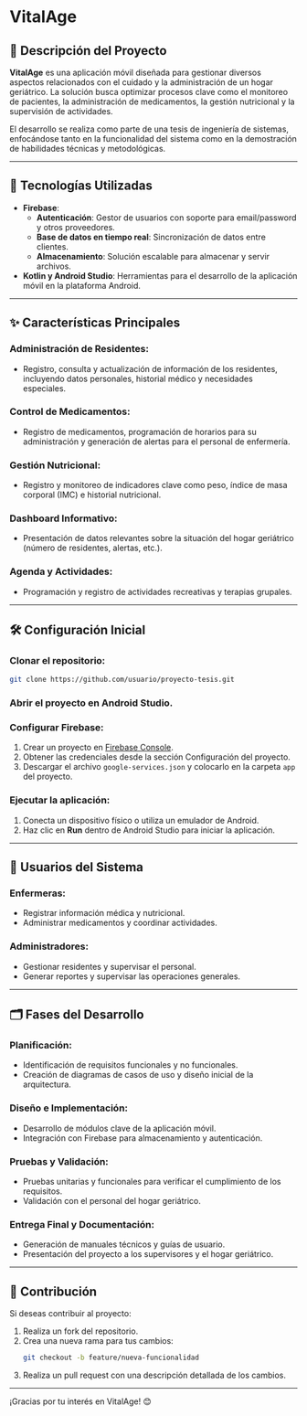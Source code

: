# VitalAge

## 📖 Descripción del Proyecto

**VitalAge** es una aplicación móvil diseñada para gestionar diversos aspectos relacionados con el cuidado y la administración de un hogar geriátrico. La solución busca optimizar procesos clave como el monitoreo de pacientes, la administración de medicamentos, la gestión nutricional y la supervisión de actividades.

El desarrollo se realiza como parte de una tesis de ingeniería de sistemas, enfocándose tanto en la funcionalidad del sistema como en la demostración de habilidades técnicas y metodológicas.

---

## 🚀 Tecnologías Utilizadas

- **Firebase**:
  - **Autenticación**: Gestor de usuarios con soporte para email/password y otros proveedores.
  - **Base de datos en tiempo real**: Sincronización de datos entre clientes.
  - **Almacenamiento**: Solución escalable para almacenar y servir archivos.
- **Kotlin y Android Studio**: Herramientas para el desarrollo de la aplicación móvil en la plataforma Android.

---

## ✨ Características Principales

### Administración de Residentes:
- Registro, consulta y actualización de información de los residentes, incluyendo datos personales, historial médico y necesidades especiales.

### Control de Medicamentos:
- Registro de medicamentos, programación de horarios para su administración y generación de alertas para el personal de enfermería.

### Gestión Nutricional:
- Registro y monitoreo de indicadores clave como peso, índice de masa corporal (IMC) e historial nutricional.

### Dashboard Informativo:
- Presentación de datos relevantes sobre la situación del hogar geriátrico (número de residentes, alertas, etc.).

### Agenda y Actividades:
- Programación y registro de actividades recreativas y terapias grupales.

---

## 🛠️ Configuración Inicial

### Clonar el repositorio:
```bash
git clone https://github.com/usuario/proyecto-tesis.git
```

### Abrir el proyecto en Android Studio.

### Configurar Firebase:
1. Crear un proyecto en [Firebase Console](https://console.firebase.google.com/).
2. Obtener las credenciales desde la sección Configuración del proyecto.
3. Descargar el archivo `google-services.json` y colocarlo en la carpeta `app` del proyecto.

### Ejecutar la aplicación:
1. Conecta un dispositivo físico o utiliza un emulador de Android.
2. Haz clic en **Run** dentro de Android Studio para iniciar la aplicación.

---

## 👥 Usuarios del Sistema

### Enfermeras:
- Registrar información médica y nutricional.
- Administrar medicamentos y coordinar actividades.

### Administradores:
- Gestionar residentes y supervisar el personal.
- Generar reportes y supervisar las operaciones generales.

---

## 🗂️ Fases del Desarrollo

### Planificación:
- Identificación de requisitos funcionales y no funcionales.
- Creación de diagramas de casos de uso y diseño inicial de la arquitectura.

### Diseño e Implementación:
- Desarrollo de módulos clave de la aplicación móvil.
- Integración con Firebase para almacenamiento y autenticación.

### Pruebas y Validación:
- Pruebas unitarias y funcionales para verificar el cumplimiento de los requisitos.
- Validación con el personal del hogar geriátrico.

### Entrega Final y Documentación:
- Generación de manuales técnicos y guías de usuario.
- Presentación del proyecto a los supervisores y el hogar geriátrico.

---

## 🤝 Contribución

Si deseas contribuir al proyecto:

1. Realiza un fork del repositorio.
2. Crea una nueva rama para tus cambios:
   ```bash
   git checkout -b feature/nueva-funcionalidad
   ```
3. Realiza un pull request con una descripción detallada de los cambios.

---

¡Gracias por tu interés en VitalAge! 😊
